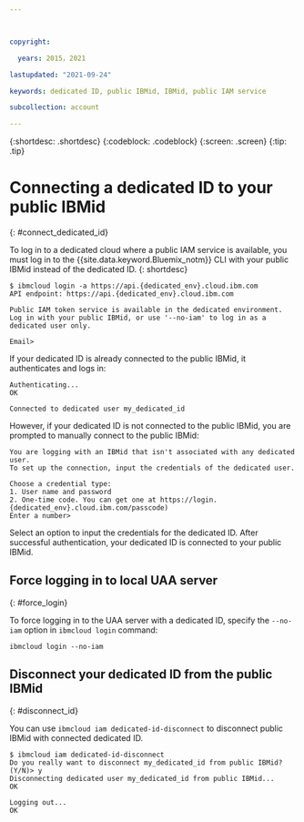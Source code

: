 ```yaml
---



copyright:

  years: 2015，2021

lastupdated: "2021-09-24"

keywords: dedicated ID, public IBMid, IBMid, public IAM service

subcollection: account

---
```


{:shortdesc: .shortdesc}
{:codeblock: .codeblock}
{:screen: .screen}
{:tip: .tip}


# Connecting a dedicated ID to your public IBMid
{: #connect_dedicated_id}

To log in to a dedicated cloud where a public IAM service is available, you must log in to the {{site.data.keyword.Bluemix_notm}} CLI with your public IBMid instead of the dedicated ID.
{: shortdesc}

```text
$ ibmcloud login -a https://api.{dedicated_env}.cloud.ibm.com
API endpoint: https://api.{dedicated_env}.cloud.ibm.com

Public IAM token service is available in the dedicated environment.
Log in with your public IBMid, or use '--no-iam' to log in as a dedicated user only.

Email>
```

If your dedicated ID is already connected to the public IBMid, it authenticates and logs in:

```text
Authenticating...
OK

Connected to dedicated user my_dedicated_id
```

However, if your dedicated ID is not connected to the public IBMid, you are prompted to manually connect to the public IBMid:

```text
You are logging with an IBMid that isn't associated with any dedicated user.
To set up the connection, input the credentials of the dedicated user.

Choose a credential type:
1. User name and password
2. One-time code. You can get one at https://login.{dedicated_env}.cloud.ibm.com/passcode)
Enter a number>
```

Select an option to input the credentials for the dedicated ID. After successful authentication, your dedicated ID is connected to your public IBMid.

## Force logging in to local UAA server
{: #force_login}

To force logging in to the UAA server with a dedicated ID, specify the `--no-iam` option in `ibmcloud login` command:

```text
ibmcloud login --no-iam
```

## Disconnect your dedicated ID from the public IBMid
{: #disconnect_id}

You can use `ibmcloud iam dedicated-id-disconnect` to disconnect public IBMid with connected dedicated ID.

```text
$ ibmcloud iam dedicated-id-disconnect
Do you really want to disconnect my_dedicated_id from public IBMid? (Y/N)> y
Disconnecting dedicated user my_dedicated_id from public IBMid...
OK

Logging out...
OK
```
